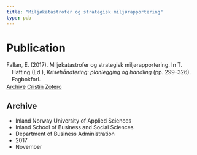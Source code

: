 ```yaml
---
title: "Miljøkatastrofer og strategisk miljørapportering"
type: pub
---
```

<h1>Publication</h1>
<article id="csl-bib-container-8B2V9ZI2" class="csl-bib-container">
  <div class="csl-bib-body" style="line-height: 1.35; padding-left: 1em; text-indent:-1em;">
  <div class="csl-entry">Fallan, E. (2017). Milj&#xF8;katastrofer og strategisk milj&#xF8;rapportering. In T. Hafting (Ed.), <i>Kriseh&#xE5;ndtering: planlegging og handling</i> (pp. 299&#x2013;326). Fagbokforl.</div>
</div>
  <div class="csl-bib-buttons">
    <a href="#taxonomy-article-8B2V9ZI2" class="csl-bib-button">Archive</a>
    <a href="https://app.cristin.no/results/show.jsf?id=1514000" alt="Cristin URL" class="csl-bib-button">Cristin</a>
    <a href="http://zotero.org/groups/5022929/items/8B2V9ZI2" alt="Zotero URL" class="csl-bib-button">Zotero</a>
  </div>
  <div id="csl-bib-meta-container-8B2V9ZI2"></div>
</article>
<div id="csl-bib-meta-8B2V9ZI2" class="csl-bib-meta">
  <article id="taxonomy-article-8B2V9ZI2" class="taxonomy-article">
    <h1>Archive</h1>
    <ul>
      <li>Inland Norway University of Applied Sciences</li>
      <li>Inland School of Business and Social Sciences</li>
      <li>Department of Business Administration</li>
      <li>2017</li>
      <li>November</li>
    </ul>
  </article>
</div>
